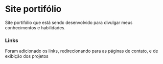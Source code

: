 <h1>Site portifólio</h1>

<p>Site portifólio que está sendo desenvolvido para divulgar meus conhecimentos e habilidades.</p>

<h3>Links</h3>
<p>Foram adicionado os links, redirecionando para as páginas de contato, e de exibição dos projetos</p>
